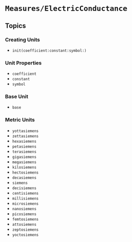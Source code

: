 # ``Measures/ElectricConductance``

## Topics

### Creating Units

- ``init(coefficient:constant:symbol:)``

### Unit Properties

- ``coefficient``
- ``constant``
- ``symbol``

### Base Unit

- ``base``

### Metric Units

- ``yottasiemens``
- ``zettasiemens``
- ``hexasiemens``
- ``petasiemens``
- ``terasiemens``
- ``gigasiemens``
- ``megasiemens``
- ``kilosiemens``
- ``hectosiemens``
- ``decasiemens``
- ``siemens``
- ``decisiemens``
- ``centisiemens``
- ``millisiemens``
- ``microsiemens``
- ``nanosiemens``
- ``picosiemens``
- ``femtosiemens``
- ``attosiemens``
- ``zeptosiemens``
- ``yoctosiemens``
